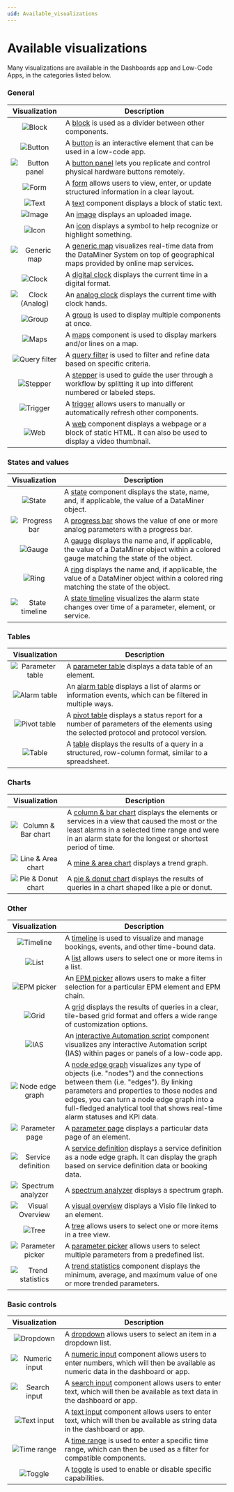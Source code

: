 ```yaml
---
uid: Available_visualizations
---
```


# Available visualizations

Many visualizations are available in the Dashboards app and Low-Code Apps, in the categories listed below.

### General

| Visualization | Description |
|:--:|--|
| ![Block](~/user-guide/images/Block.svg) | A [block](xref:DashboardBlock) is used as a divider between other components. |
| ![Button](~/user-guide/images/Button.svg) | A [button](xref:DashboardButton) is an interactive element that can be used in a low-code app. |
| ![Button panel](~/user-guide/images/Button_Panel.svg) | A [button panel](xref:DashboardButtonPanel) lets you replicate and control physical hardware buttons remotely. |
| ![Form](~/user-guide/images/Form.svg) | A [form](xref:DashboardForm) allows users to view, enter, or update structured information in a clear layout. |
| ![Text](~/user-guide/images/Text.svg) | A [text](xref:DashboardText) component displays a block of static text. |
| ![Image](~/user-guide/images/Image.svg) | An [image](xref:DashboardImage) displays an uploaded image. |
| ![Icon](~/user-guide/images/Icon.svg) | An [icon](xref:DashboardIcon) displays a symbol to help recognize or highlight something. |
| ![Generic map](~/user-guide/images/Generic_Map.svg) | A [generic map](xref:DashboardGenericMap) visualizes real-time data from the DataMiner System on top of geographical maps provided by online map services. |
| ![Clock](~/user-guide/images/Clock.svg) | A [digital clock](xref:DashboardClockDigital) displays the current time in a digital format. |
| ![Clock (Analog)](~/user-guide/images/Clock_Analog.svg) | An [analog clock](xref:DashboardClockAnalog) displays the current time with clock hands. |
| ![Group](~/user-guide/images/Group.svg) | A [group](xref:DashboardGroup) is used to display multiple components at once. |
| ![Maps](~/user-guide/images/maps.svg) | A [maps](xref:DashboardMaps) component is used to display markers and/or lines on a map. |
| ![Query filter](~/user-guide/images/Query_Filter.svg) | A [query filter](xref:DashboardQueryFilter) is used to filter and refine data based on specific criteria. |
| ![Stepper](~/user-guide/images/Stepper.svg) | A [stepper](xref:DashboardStepper) is used to guide the user through a workflow by splitting it up into different numbered or labeled steps. |
| ![Trigger](~/user-guide/images/Trigger.svg) | A [trigger](xref:DashboardTrigger) allows users to manually or automatically refresh other components. |
| ![Web](~/user-guide/images/Web.svg) | A [web](xref:DashboardWeb) component displays a webpage or a block of static HTML. It can also be used to display a video thumbnail. |

### States and values

| Visualization | Description |
|:--:|--|
| ![State](~/user-guide/images/State.svg) | A [state](xref:DashboardState) component displays the state, name, and, if applicable, the value of a DataMiner object. |
| ![Progress bar](~/user-guide/images/Progress_Bar.svg) | A [progress bar](xref:DashboardProgressBar) shows the value of one or more analog parameters with a progress bar. |
| ![Gauge](~/user-guide/images/Gauge.svg) | A [gauge](xref:DashboardGauge) displays the name and, if applicable, the value of a DataMiner object within a colored gauge matching the state of the object. |
| ![Ring](~/user-guide/images/Ring.svg) | A [ring](xref:DashboardRing) displays the name and, if applicable, the value of a DataMiner object within a colored ring matching the state of the object. |
| ![State timeline](~/user-guide/images/State_Timeline.svg) | A [state timeline](xref:DashboardStateTimeline) visualizes the alarm state changes over time of a parameter, element, or service. |

### Tables

| Visualization | Description |
|:--:|--|
| ![Parameter table](~/user-guide/images/Parameter_Table.svg) | A [parameter table](xref:DashboardParameterTable) displays a data table of an element. |
| ![Alarm table](~/user-guide/images/Alarm_Table.svg) | An [alarm table](xref:DashboardAlarmTable) displays a list of alarms or information events, which can be filtered in multiple ways. |
| ![Pivot table](~/user-guide/images/Pivot_Table.svg) | A [pivot table](xref:DashboardPivotTable) displays a status report for a number of parameters of the elements using the selected protocol and protocol version. |
| ![Table](~/user-guide/images/Table.svg) | A [table](xref:DashboardTable) displays the results of a query in a structured, row-column format, similar to a spreadsheet. |

### Charts

| Visualization | Description |
|:--:|--|
| ![Column & Bar chart](~/user-guide/images/Column_Bar_Chart.svg) | A [column & bar chart](xref:ColumnAndBarChart) displays the elements or services in a view that caused the most or the least alarms in a selected time range and were in an alarm state for the longest or shortest period of time. |
| ![Line & Area chart](~/user-guide/images/Line_Area_Chart.svg) | A [mine & area chart](xref:LineAndAreaChart) displays a trend graph. |
| ![Pie & Donut chart](~/user-guide/images/Pie_Donut_Chart.svg) | A [pie & donut chart](xref:PieAndDonutChart) displays the results of queries in a chart shaped like a pie or donut. |

### Other

| Visualization | Description |
|:--:|--|
| ![Timeline](~/user-guide/images/Timeline.svg) | A [timeline](xref:DashboardTimeline) is used to visualize and manage bookings, events, and other time-bound data. |
| ![List](~/user-guide/images/List.svg) | A [list](xref:DashboardList) allows users to select one or more items in a list. |
| ![EPM picker](~/user-guide/images/EPM_Picker.svg) | An [EPM picker](xref:DashboardEPMPicker) allows users to make a filter selection for a particular EPM element and EPM chain. |
| ![Grid](~/user-guide/images/Grid.svg) | A [grid](xref:DashboardGrid) displays the results of queries in a clear, tile-based grid format and offers a wide range of customization options. |
| ![IAS](~/user-guide/images/IAS.svg) | An [interactive Automation script](xref:InteractiveAutomationScript) component visualizes any interactive Automation script (IAS) within pages or panels of a low-code app. |
| ![Node edge graph](~/user-guide/images/Node_Edge_Graph.svg) | A [node edge graph](xref:DashboardNodeEdgeGraph) visualizes any type of objects (i.e. "nodes") and the connections between them (i.e. "edges"). By linking parameters and properties to those nodes and edges, you can turn a node edge graph into a full-fledged analytical tool that shows real-time alarm statuses and KPI data. |
| ![Parameter page](~/user-guide/images/Parameter_Page.svg) | A [parameter page](xref:DashboardParameterPage) displays a particular data page of an element. |
| ![Service definition](~/user-guide/images/Service_Definition.svg) | A [service definition](xref:DashboardServiceDefinition) displays a service definition as a node edge graph. It can display the graph based on service definition data or booking data. |
| ![Spectrum analyzer](~/user-guide/images/Spectrum_Analyzer.svg) | A [spectrum analyzer](xref:DashboardSpectrumAnalyzer) displays a spectrum graph. |
| ![Visual Overview](~/user-guide/images/Visual_Overview.svg) | A [visual overview](xref:DashboardVisualOverview) displays a Visio file linked to an element. |
| ![Tree](~/user-guide/images/Tree.svg) | A [tree](xref:DashboardTree) allows users to select one or more items in a tree view. |
| ![Parameter picker](~/user-guide/images/Parameter_Picker.svg) | A [parameter picker](xref:DashboardParameterPicker) allows users to select multiple parameters from a predefined list. |
| ![Trend statistics](~/user-guide/images/Trend_Statistics.svg) | A [trend statistics](xref:DashboardTrendStatistics) component displays the minimum, average, and maximum value of one or more trended parameters. |

### Basic controls

| Visualization | Description |
|:--:|--|
| ![Dropdown](~/user-guide/images/Dropdown.svg) | A [dropdown](xref:DashboardDropdown) allows users to select an item in a dropdown list. |
| ![Numeric input](~/user-guide/images/Numeric_Input.svg) | A [numeric input](xref:DashboardNumericInput) component allows users to enter numbers, which will then be available as numeric data in the dashboard or app. |
| ![Search input](~/user-guide/images/Search_Input.svg) | A [search input](xref:DashboardSearchInput) component allows users to enter text, which will then be available as text data in the dashboard or app. |
| ![Text input](~/user-guide/images/Text_Input.svg) | A [text input](xref:DashboardTextInput) component allows users to enter text, which will then be available as string data in the dashboard or app. |
| ![Time range](~/user-guide/images/Time_Range.svg) | A [time range](xref:TimeRange) is used to enter a specific time range, which can then be used as a filter for compatible components. |
| ![Toggle](~/user-guide/images/Toggle.svg) | A [toggle](xref:Toggle) is used to enable or disable specific capabilities. |
